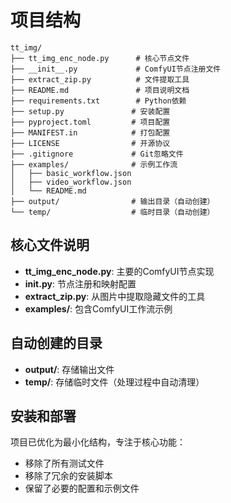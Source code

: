 # 项目结构

```
tt_img/
├── tt_img_enc_node.py      # 核心节点文件
├── __init__.py             # ComfyUI节点注册文件
├── extract_zip.py          # 文件提取工具
├── README.md               # 项目说明文档
├── requirements.txt        # Python依赖
├── setup.py               # 安装配置
├── pyproject.toml         # 项目配置
├── MANIFEST.in            # 打包配置
├── LICENSE                # 开源协议
├── .gitignore             # Git忽略文件
├── examples/              # 示例工作流
│   ├── basic_workflow.json
│   ├── video_workflow.json
│   └── README.md
├── output/                # 输出目录（自动创建）
└── temp/                  # 临时目录（自动创建）
```

## 核心文件说明

- **tt_img_enc_node.py**: 主要的ComfyUI节点实现
- **__init__.py**: 节点注册和映射配置
- **extract_zip.py**: 从图片中提取隐藏文件的工具
- **examples/**: 包含ComfyUI工作流示例

## 自动创建的目录

- **output/**: 存储输出文件
- **temp/**: 存储临时文件（处理过程中自动清理）

## 安装和部署

项目已优化为最小化结构，专注于核心功能：
- 移除了所有测试文件
- 移除了冗余的安装脚本
- 保留了必要的配置和示例文件
